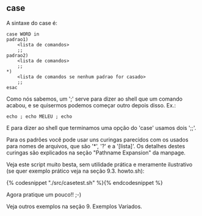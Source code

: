 ## case

A sintaxe do case é:

    case WORD in
    padrao1)
        <lista de comandos>
        ;; 
    padrao2)
        <lista de comandos>
        ;;
    *)
        <lista de comandos se nenhum padrao for casado>
        ;;
    esac

Como nós sabemos, um ';' serve para dizer ao shell que um comando
acabou, e se quisermos podemos começar outro depois disso. Ex.: 

```
echo ; echo MELEU ; echo
```

E para dizer ao shell que terminamos uma opção do 'case' usamos dois ';;'.

   Para os padrões você pode usar uns curingas parecidos com os usados
para nomes de arquivos, que são '*', '?' e a '[lista]'. Os detalhes
destes curingas são explicados na seção "Pathname Expansion" da manpage.

   Veja este script muito besta, sem utilidade prática e meramente
ilustrativo (se quer exemplo prático veja na seção 9.3. howto.sh):

{% codesnippet "./src/casetest.sh" %}{% endcodesnippet %}

Agora pratique um pouco!! ;-)

Veja outros exemplos na seção 9. Exemplos Variados.

